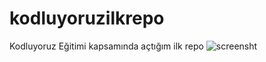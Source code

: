 # kodluyoruzilkrepo
Kodluyoruz Eğitimi kapsamında açtığım ilk repo
![screensht](https://user-images.githubusercontent.com/96903120/151051413-5bb0fec5-2247-45c9-a417-0852982328ab.png)
